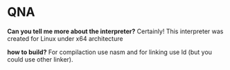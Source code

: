 # QNA
 **Can you tell me more about the interpreter?**
 Certainly! This interpreter was created for Linux under x64 architecture

 **how to build?**
 For compilaction use nasm and for linking use ld (but you could use other linker).
